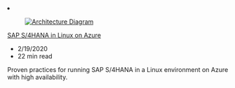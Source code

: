 <!-- This file is automatically generated by build/architectures/build_index.py. Any updates will be lost. -->

<!-- markdownlint-disable MD033 -->

<li class="grid-item item-column" data-categories="Databases Management and Governance ">
<article class="card">
    <div class="card-header has-margin-bottom-none" aria-hidden="true">
        <figure class="image diagram has-height-175 has-overflow-hidden level">
            <a href="/azure/architecture/reference-architectures/sap/sap-s4hana"><img src="/azure/architecture/browse/thumbs/sap-s4hana.png" class="diagram" alt="Architecture Diagram" data-linktype="relative-path"></a>
        </figure>
    </div>
    <div class="card-content">
        <a class="card-content-title has-margin-top-none" href="/azure/architecture/reference-architectures/sap/sap-s4hana">
            <p>SAP S/4HANA in Linux on Azure</p>
        </a>
        <ul class="card-content-metadata">
            <li>2/19/2020</li>
            <li>22 min read</li>
        </ul>
        <p class="card-content-description">Proven practices for running SAP S/4HANA in a Linux environment on Azure with high availability.</p>
        <div class="bottom-to-top-fade is-hidden-mobile"></div>
    </div>
</article>
</li>
